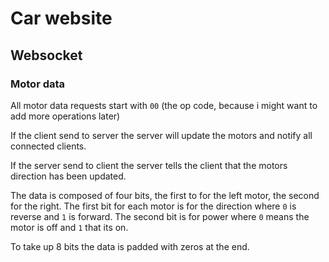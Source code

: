 # Car website

## Websocket

### Motor data

All motor data requests start with `00` (the op code, because i might want to add more operations later)

If the client send to server the server will update the motors and notify all connected clients. 

If the server send to client the server tells the client that the motors direction has been updated. 

The data is composed of four bits, the first to for the left motor, the second for the right. The first bit for each motor is for the direction where `0` is reverse and `1` is forward. The second bit is for power where `0` means the motor is off and `1` that its on. 

To take up 8 bits the data is padded with zeros at the end. 